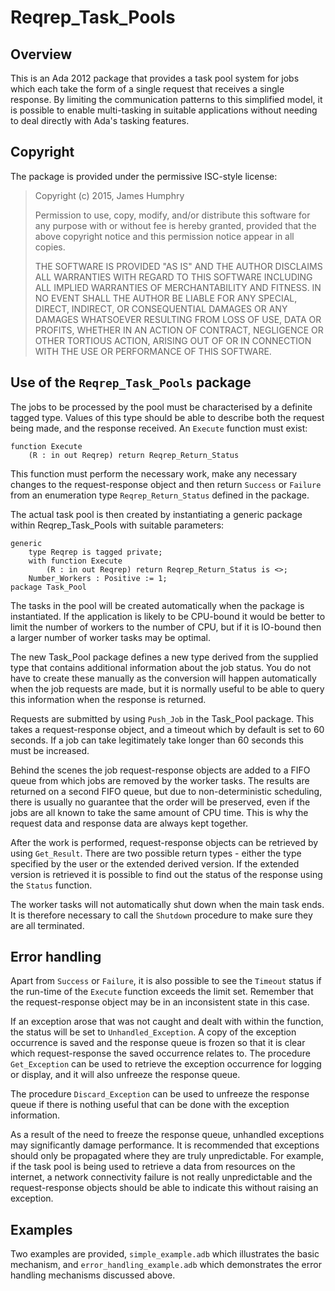# Reqrep_Task_Pools

## Overview

This is an Ada 2012 package that provides a task pool system for jobs
which each take the form of a single request that receives a single
response. By limiting the communication patterns to this simplified
model, it is possible to enable multi-tasking in suitable applications
without needing to deal directly with Ada's tasking features.

## Copyright

The package is provided under the permissive ISC-style license:

> Copyright (c) 2015, James Humphry
>
> Permission to use, copy, modify, and/or distribute this software for any
> purpose with or without fee is hereby granted, provided that the above
> copyright notice and this permission notice appear in all copies.
>
> THE SOFTWARE IS PROVIDED "AS IS" AND THE AUTHOR DISCLAIMS ALL WARRANTIES WITH
> REGARD TO THIS SOFTWARE INCLUDING ALL IMPLIED WARRANTIES OF MERCHANTABILITY
> AND FITNESS. IN NO EVENT SHALL THE AUTHOR BE LIABLE FOR ANY SPECIAL, DIRECT,
> INDIRECT, OR CONSEQUENTIAL DAMAGES OR ANY DAMAGES WHATSOEVER RESULTING FROM
> LOSS OF USE, DATA OR PROFITS, WHETHER IN AN ACTION OF CONTRACT, NEGLIGENCE
> OR OTHER TORTIOUS ACTION, ARISING OUT OF OR IN CONNECTION WITH THE USE OR
> PERFORMANCE OF THIS SOFTWARE.

## Use of the `Reqrep_Task_Pools` package

The jobs to be processed by the pool must be characterised by a definite
tagged type. Values of this type should be able to describe both the
request being made, and the response received. An `Execute` function
must exist:

    function Execute
        (R : in out Reqrep) return Reqrep_Return_Status

This function must perform the necessary work, make any necessary
changes to the request-response object and then return `Success` or
`Failure` from an enumeration type `Reqrep_Return_Status` defined in
the package.

The actual task pool is then created by instantiating a generic package
within Reqrep_Task_Pools with suitable parameters:

    generic
        type Reqrep is tagged private;
        with function Execute
            (R : in out Reqrep) return Reqrep_Return_Status is <>;
        Number_Workers : Positive := 1;
    package Task_Pool

The tasks in the pool will be created automatically when the package is
instantiated. If the application is likely to be CPU-bound it would be
better to limit the number of workers to the number of CPU, but if it is
IO-bound then a larger number of worker tasks may be optimal.

The new Task_Pool package defines a new type derived from the supplied
type that contains additional information about the job status. You do
not have to create these manually as the conversion will happen
automatically when the job requests are made, but it is normally useful
to be able to query this information when the response is returned.

Requests are submitted by using `Push_Job` in the Task_Pool package.
This takes a request-response object, and a timeout which by default is
set to 60 seconds. If a job can take legitimately take longer than 60
seconds this must be increased.

Behind the scenes the job request-response objects are added to a FIFO
queue from which jobs are removed by the worker tasks. The results are
returned on a second FIFO queue, but due to non-deterministic
scheduling, there is usually no guarantee that the order will be
preserved, even if the jobs are all known to take the same amount of
CPU time. This is why the request data and response data are always
kept together.

After the work is performed, request-response objects can be retrieved
by using `Get_Result`. There are two possible return types - either the
type specified by the user or the extended derived version. If the
extended version is retrieved it is possible to find out the status of
the response using the `Status` function.

The worker tasks will not automatically shut down when the main task
ends. It is therefore necessary to call the `Shutdown` procedure to
make sure they are all terminated.

## Error handling

Apart from `Success` or `Failure`, it is also possible to see
the `Timeout` status if the run-time of the `Execute` function exceeds
the limit set. Remember that the request-response object may be in an
inconsistent state in this case.

If an exception arose that was not caught and dealt with within the
function, the status will be set to `Unhandled_Exception`. A copy of
the exception occurrence is saved and the response queue is frozen so
that it is clear which request-response the saved occurrence relates
to. The procedure `Get_Exception` can be used to retrieve the exception
occurrence for logging or display, and it will also unfreeze the
response queue.

The procedure `Discard_Exception` can be used to unfreeze the response
queue if there is nothing useful that can be done with the exception
information.

As a result of the need to freeze the response queue, unhandled
exceptions may significantly damage performance. It is recommended that
exceptions should only be propagated where they are truly
unpredictable. For example, if the task pool is being used to retrieve
a data from resources on the internet, a network connectivity failure
is not really unpredictable and the request-response objects should be
able to indicate this without raising an exception.

## Examples

Two examples are provided, `simple_example.adb` which illustrates the
basic mechanism, and `error_handling_example.adb` which demonstrates the
error handling mechanisms discussed above.


